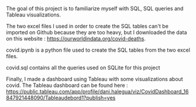The goal of this project is to familiarize myself with SQL, SQL queries and Tableau visualizations.

The two excel files I used in order to create the SQL tables can't be imported on Github because they are too heavy, but I downloaded the data on this website : https://ourworldindata.org/covid-deaths.

covid.ipynb is a python file used to create the SQL tables from the two excel files.

covid.sql contains all the queries used on SQLite for this project

Finally, I made a dashboard using Tableau with some visualizations about covid. The Tableau dashboard can be found here : https://public.tableau.com/app/profile/dani.halegua/viz/CovidDashboard_16847921448090/Tableaudebord1?publish=yes
